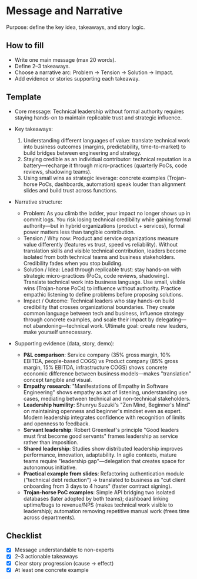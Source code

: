 # Message and Narrative
Purpose: define the key idea, takeaways, and story logic.

## How to fill
- Write one main message (max 20 words).
- Define 2–3 takeaways.
- Choose a narrative arc: Problem → Tension → Solution → Impact.
- Add evidence or stories supporting each takeaway.

## Template
- Core message: Technical leadership without formal authority requires staying hands-on to maintain replicable trust and strategic influence.

- Key takeaways:
  1. Understanding different languages of value: translate technical work into business outcomes (margins, predictability, time-to-market) to build bridges between engineering and strategy.
  2. Staying credible as an individual contributor: technical reputation is a battery—recharge it through micro-practices (quarterly PoCs, code reviews, shadowing teams).
  3. Using small wins as strategic leverage: concrete examples (Trojan-horse PoCs, dashboards, automation) speak louder than alignment slides and build trust across functions.

- Narrative structure:
  - Problem: As you climb the ladder, your impact no longer shows up in commit logs. You risk losing technical credibility while gaining formal authority—but in hybrid organizations (product + services), formal power matters less than tangible contribution.
  - Tension / Why now: Product and service organizations measure value differently (features vs trust, speed vs reliability). Without translation skills and visible technical contribution, leaders become isolated from both technical teams and business stakeholders. Credibility fades when you stop building.
  - Solution / Idea: Lead through replicable trust: stay hands-on with strategic micro-practices (PoCs, code reviews, shadowing). Translate technical work into business language. Use small, visible wins (Trojan-horse PoCs) to influence without authority. Practice empathic listening to define problems before proposing solutions.
  - Impact / Outcome: Technical leaders who stay hands-on build credibility that crosses organizational boundaries. They create common language between tech and business, influence strategy through concrete examples, and scale their impact by delegating—not abandoning—technical work. Ultimate goal: create new leaders, make yourself unnecessary.

- Supporting evidence (data, story, demo):
  - **P&L comparison**: Service company (35% gross margin, 10% EBITDA, people-based COGS) vs Product company (85% gross margin, 15% EBITDA, infrastructure COGS) shows concrete economic difference between business models—makes "translation" concept tangible and visual.
  - **Empathy research**: "Manifestations of Empathy in Software Engineering" shows empathy as act of listening, understanding use cases, mediating between technical and non-technical stakeholders.
  - **Leadership humility**: Shunryu Suzuki's "Zen Mind, Beginner's Mind" on maintaining openness and beginner's mindset even as expert. Modern leadership integrates confidence with recognition of limits and openness to feedback.
  - **Servant leadership**: Robert Greenleaf's principle "Good leaders must first become good servants" frames leadership as service rather than imposition.
  - **Shared leadership**: Studies show distributed leadership improves performance, innovation, adaptability. In agile contexts, mature teams require "leadership gap"—delegation that creates space for autonomous initiative.
  - **Practical example from slides**: Refactoring authentication module ("technical debt reduction") → translated to business as "cut client onboarding from 3 days to 4 hours" (faster contract signing).
  - **Trojan-horse PoC examples**: Simple API bridging two isolated databases (later adopted by both teams); dashboard linking uptime/bugs to revenue/NPS (makes technical work visible to leadership); automation removing repetitive manual work (frees time across departments).

## Checklist
- [x] Message understandable to non-experts
- [x] 2–3 actionable takeaways
- [x] Clear story progression (cause → effect)
- [x] At least one concrete example
